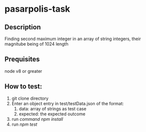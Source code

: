 # pasarpolis-task

## Description
Finding second maximum integer in an array of string integers, their magnitube being of 1024 length
## Prequisites
node v8 or greater
## How to test:
1. git clone directory
2. Enter an object entry in test/testData.json of the format:
    1. data: array of strings as test case
    2. expected: the expected outcome 
3. run *command npm install*
4. run *npm test*